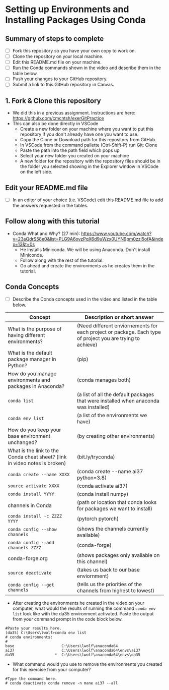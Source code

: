 # Setting up Environments and Installing Packages Using Conda

## Summary of steps to complete

- [ ] Fork this repository so you have your own copy to work on.
- [ ] Clone the repository on your local machine. 
- [ ] Edit this README.md file on your machine.
- [ ] Run the Conda commands shown in the video and describe them in the table below.
- [ ] Push your changes to your GitHub repository.
- [ ] Submit a link to this GitHub repository in Canvas.

## 1. Fork & Clone this repository

* We did this in a previous assignment. Instructions are here: https://github.com/cmcntsh/exerGitPractice
* This can also be done directly in VSCode
  * Create a new folder on your machine where you want to put this repository if you don't already have one you want to use.
  * Copy the Clone or Download path for this repository from GitHub.
  * In VSCode from the command pallette (Ctrl-Shift-P) run Git: Clone
  * Paste the path into the path field which pops up
  * Select your new folder you created on your machine
  * A new folder for the repository with the repository files should be in the folder you selected showing in the Explorer window in VSCode on the left side.
  
## Edit your README.md file

* [ ] In an editor of your choice (i.e. VSCode) edit this README.md file to add the answers requested in the tables.

## Follow along with this tutorial

* Conda What and Why? (27 min): https://www.youtube.com/watch?v=23aQdrS58e0&list=PLG9A6ovzPqX6d9uWzx0UYN9pm0zzl5ofA&index=13&t=0s
  * He installs Miniconda. We will be using Anaconda. Don't install Miniconda.
  * Follow along with the rest of the tutorial.
  * Go ahead and create the environments as he creates them in the tutorial.

## Conda Concepts

* [ ] Describe the Conda concepts used in the video and listed in the table below.

|   Concept   |         Description or short answer         |
|     ---     |                     ---                     |
|What is the purpose of having different environments?     |(Need different enviornements for each project or package. Each type of project you are trying to achieve)|
|What is the default package manager in Python?            |(pip)|
|How do you manage environments and packages in Anaconda?  |(conda manages both)|
|`conda list`       |(a list of all the default packages that were installed when anaconda was installed)|
|`conda env list`       |(a list of the environments we have)|
|How do you keep your base environment unchanged?       |(by creating other environments)|
|What is the link to the Conda cheat sheet? (link in video notes is broken)      |(bit.ly/tryconda)|
|`conda create --name XXXX`       |(conda create --name ai37 python=3.8)|
|`source activate XXXX`       |(conda activate ai37)|
|`conda install YYYY`       |(conda install numpy)|
|channels in Conda       |(path or location that conda looks for packages we want to install)|
|`conda install -c ZZZZ YYYY`       |(pytorch pytorch)|
|`conda config --show channels`       |(shows the channels currently available)|
|`conda config --add channels ZZZZ`     |(conda-forge)|
|conda-forge.org       |(shows packages only available on this channel)|
|`source deactivate`       |(takes us back to our base enviornment)|
|`conda config --get channels`       |(tells us the priorities of the channels from highest to lowest)|

* After creating the environments he created in the video on your computer, what would the results of running the command `conda env list` look like with the da35 environment activated. Paste the output from your command prompt in the code block below.

```
#Paste your results here.
(da35) C:\Users\lwolf>conda env list
# conda environments:
#
base                     C:\Users\lwolf\anaconda64
ai37                     C:\Users\lwolf\anaconda64\envs\ai37
da35                  *  C:\Users\lwolf\anaconda64\envs\da35

```
* What command would you use to remove the environments you created for this exercise from your computer?

```
#Type the command here.
# conda deactivate conda remove -n mane ai37 --all
```
